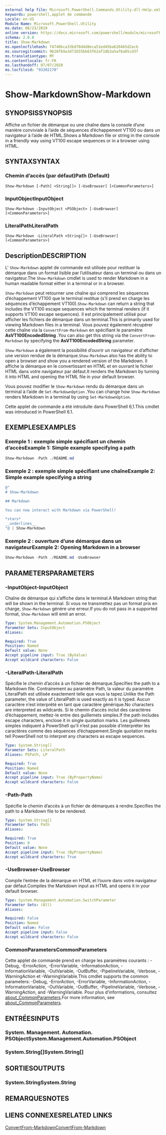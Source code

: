 ```yaml
---
external help file: Microsoft.PowerShell.Commands.Utility.dll-Help.xml
keywords: powershell,applet de commande
Locale: en-US
Module Name: Microsoft.PowerShell.Utility
ms.date: 08/23/2019
online version: https://docs.microsoft.com/powershell/module/microsoft.powershell.utility/show-markdown?view=powershell-7.1&WT.mc_id=ps-gethelp
schema: 2.0.0
title: Show-Markdown
ms.openlocfilehash: f4740bca33bd70d4d8eca51ed45ba6204b5d2acb
ms.sourcegitcommit: 9b28fb9a3d72655bb63f62af18b3a5af6a05cd3f
ms.translationtype: MT
ms.contentlocale: fr-FR
ms.lasthandoff: 07/07/2020
ms.locfileid: "93202170"
---
```

# <span data-ttu-id="ca189-103">Show-Markdown</span><span class="sxs-lookup"><span data-stu-id="ca189-103">Show-Markdown</span></span>

## <span data-ttu-id="ca189-104">SYNOPSIS</span><span class="sxs-lookup"><span data-stu-id="ca189-104">SYNOPSIS</span></span>
<span data-ttu-id="ca189-105">Affiche un fichier de démarque ou une chaîne dans la console d’une manière conviviale à l’aide de séquences d’échappement VT100 ou dans un navigateur à l’aide de HTML.</span><span class="sxs-lookup"><span data-stu-id="ca189-105">Shows a Markdown file or string in the console in a friendly way using VT100 escape sequences or in a browser using HTML.</span></span>

## <span data-ttu-id="ca189-106">SYNTAX</span><span class="sxs-lookup"><span data-stu-id="ca189-106">SYNTAX</span></span>

### <span data-ttu-id="ca189-107">Chemin d’accès (par défaut)</span><span class="sxs-lookup"><span data-stu-id="ca189-107">Path (Default)</span></span>

```
Show-Markdown [-Path] <String[]> [-UseBrowser] [<CommonParameters>]
```

### <span data-ttu-id="ca189-108">InputObject</span><span class="sxs-lookup"><span data-stu-id="ca189-108">InputObject</span></span>

```
Show-Markdown -InputObject <PSObject> [-UseBrowser] [<CommonParameters>]
```

### <span data-ttu-id="ca189-109">LiteralPath</span><span class="sxs-lookup"><span data-stu-id="ca189-109">LiteralPath</span></span>

```
Show-Markdown -LiteralPath <String[]> [-UseBrowser] [<CommonParameters>]
```

## <span data-ttu-id="ca189-110">Description</span><span class="sxs-lookup"><span data-stu-id="ca189-110">DESCRIPTION</span></span>

<span data-ttu-id="ca189-111">L' `Show-Markdown` applet de commande est utilisée pour restituer la démarque dans un format lisible par l’utilisateur dans un terminal ou dans un navigateur.</span><span class="sxs-lookup"><span data-stu-id="ca189-111">The `Show-Markdown` cmdlet is used to render Markdown in a human readable format either in a terminal or in a browser.</span></span>

<span data-ttu-id="ca189-112">`Show-Markdown` peut retourner une chaîne qui comprend les séquences d’échappement VT100 que le terminal restitue (s’il prend en charge les séquences d’échappement VT100).</span><span class="sxs-lookup"><span data-stu-id="ca189-112">`Show-Markdown` can return a string that includes the VT100 escape sequences which the terminal renders (if it supports VT100 escape sequences).</span></span> <span data-ttu-id="ca189-113">Il est principalement utilisé pour afficher les fichiers de démarque dans un terminal.</span><span class="sxs-lookup"><span data-stu-id="ca189-113">This is primarily used for viewing Markdown files in a terminal.</span></span> <span data-ttu-id="ca189-114">Vous pouvez également récupérer cette chaîne via la `ConvertFrom-Markdown` en spécifiant le paramètre **AsVT100EncodedString** .</span><span class="sxs-lookup"><span data-stu-id="ca189-114">You can also get this string via the `ConvertFrom-Markdown` by specifying the **AsVT100EncodedString** parameter.</span></span>

<span data-ttu-id="ca189-115">`Show-Markdown` a également la possibilité d’ouvrir un navigateur et d’afficher une version rendue de la démarque.</span><span class="sxs-lookup"><span data-stu-id="ca189-115">`Show-Markdown` also has the ability to open a browser and show you a rendered version of the Markdown.</span></span> <span data-ttu-id="ca189-116">Il affiche la démarque en le convertissant en HTML et en ouvrant le fichier HTML dans votre navigateur par défaut.</span><span class="sxs-lookup"><span data-stu-id="ca189-116">It renders the Markdown by turning it into HTML and opening the HTML file in your default browser.</span></span>

<span data-ttu-id="ca189-117">Vous pouvez modifier le `Show-Markdown` rendu du démarque dans un terminal à l’aide de `Set-MarkdownOption` .</span><span class="sxs-lookup"><span data-stu-id="ca189-117">You can change how `Show-Markdown` renders Markdown in a terminal by using `Set-MarkdownOption`.</span></span>

<span data-ttu-id="ca189-118">Cette applet de commande a été introduite dans PowerShell 6,1.</span><span class="sxs-lookup"><span data-stu-id="ca189-118">This cmdlet was introduced in PowerShell 6.1.</span></span>

## <span data-ttu-id="ca189-119">EXEMPLES</span><span class="sxs-lookup"><span data-stu-id="ca189-119">EXAMPLES</span></span>

### <span data-ttu-id="ca189-120">Exemple 1 : exemple simple spécifiant un chemin d’accès</span><span class="sxs-lookup"><span data-stu-id="ca189-120">Example 1: Simple example specifying a path</span></span>

```powershell
Show-Markdown -Path ./README.md
```

### <span data-ttu-id="ca189-121">Exemple 2 : exemple simple spécifiant une chaîne</span><span class="sxs-lookup"><span data-stu-id="ca189-121">Example 2: Simple example specifying a string</span></span>

```powershell
@"
# Show-Markdown

## Markdown

You can now interact with Markdown via PowerShell!

*stars*
__underlines__
"@ | Show-Markdown
```

### <span data-ttu-id="ca189-122">Exemple 2 : ouverture d’une démarque dans un navigateur</span><span class="sxs-lookup"><span data-stu-id="ca189-122">Example 2: Opening Markdown in a browser</span></span>

```powershell
Show-Markdown -Path ./README.md -UseBrowser
```

## <span data-ttu-id="ca189-123">PARAMETERS</span><span class="sxs-lookup"><span data-stu-id="ca189-123">PARAMETERS</span></span>

### <span data-ttu-id="ca189-124">-InputObject</span><span class="sxs-lookup"><span data-stu-id="ca189-124">-InputObject</span></span>

<span data-ttu-id="ca189-125">Chaîne de démarque qui s’affiche dans le terminal.</span><span class="sxs-lookup"><span data-stu-id="ca189-125">A Markdown string that will be shown in the terminal.</span></span> <span data-ttu-id="ca189-126">Si vous ne transmettez pas un format pris en charge, `Show-Markdown` génère une erreur.</span><span class="sxs-lookup"><span data-stu-id="ca189-126">If you do not pass in a supported format, `Show-Markdown` will emit an error.</span></span>

```yaml
Type: System.Management.Automation.PSObject
Parameter Sets: InputObject
Aliases:

Required: True
Position: Named
Default value: None
Accept pipeline input: True (ByValue)
Accept wildcard characters: False
```

### <span data-ttu-id="ca189-127">-LiteralPath</span><span class="sxs-lookup"><span data-stu-id="ca189-127">-LiteralPath</span></span>

<span data-ttu-id="ca189-128">Spécifie le chemin d’accès à un fichier de démarque.</span><span class="sxs-lookup"><span data-stu-id="ca189-128">Specifies the path to a Markdown file.</span></span> <span data-ttu-id="ca189-129">Contrairement au paramètre Path, la valeur du paramètre LiteralPath est utilisée exactement telle que vous la tapez.</span><span class="sxs-lookup"><span data-stu-id="ca189-129">Unlike the Path parameter, the value of LiteralPath is used exactly as it is typed.</span></span> <span data-ttu-id="ca189-130">Aucun caractère n’est interprété en tant que caractère générique.</span><span class="sxs-lookup"><span data-stu-id="ca189-130">No characters are interpreted as wildcards.</span></span> <span data-ttu-id="ca189-131">Si le chemin d’accès inclut des caractères d’échappement, mettez-le entre des guillemets simples.</span><span class="sxs-lookup"><span data-stu-id="ca189-131">If the path includes escape characters, enclose it in single quotation marks.</span></span> <span data-ttu-id="ca189-132">Les guillemets simples indiquent à PowerShell qu’il n’est pas possible d’interpréter les caractères comme des séquences d’échappement.</span><span class="sxs-lookup"><span data-stu-id="ca189-132">Single quotation marks tell PowerShell not to interpret any characters as escape sequences.</span></span>

```yaml
Type: System.String[]
Parameter Sets: LiteralPath
Aliases: PSPath, LP

Required: True
Position: Named
Default value: None
Accept pipeline input: True (ByPropertyName)
Accept wildcard characters: False
```

### <span data-ttu-id="ca189-133">-Path</span><span class="sxs-lookup"><span data-stu-id="ca189-133">-Path</span></span>

<span data-ttu-id="ca189-134">Spécifie le chemin d’accès à un fichier de démarques à rendre.</span><span class="sxs-lookup"><span data-stu-id="ca189-134">Specifies the path to a Markdown file to be rendered.</span></span>

```yaml
Type: System.String[]
Parameter Sets: Path
Aliases:

Required: True
Position: 0
Default value: None
Accept pipeline input: True (ByPropertyName)
Accept wildcard characters: True
```

### <span data-ttu-id="ca189-135">-UseBrowser</span><span class="sxs-lookup"><span data-stu-id="ca189-135">-UseBrowser</span></span>

<span data-ttu-id="ca189-136">Compile l’entrée de la démarque en HTML et l’ouvre dans votre navigateur par défaut.</span><span class="sxs-lookup"><span data-stu-id="ca189-136">Compiles the Markdown input as HTML and opens it in your default browser.</span></span>

```yaml
Type: System.Management.Automation.SwitchParameter
Parameter Sets: (All)
Aliases:

Required: False
Position: Named
Default value: False
Accept pipeline input: False
Accept wildcard characters: False
```

### <span data-ttu-id="ca189-137">CommonParameters</span><span class="sxs-lookup"><span data-stu-id="ca189-137">CommonParameters</span></span>

<span data-ttu-id="ca189-138">Cette applet de commande prend en charge les paramètres courants : -Debug, -ErrorAction, -ErrorVariable, -InformationAction, -InformationVariable, -OutVariable, -OutBuffer, -PipelineVariable, -Verbose, -WarningAction et -WarningVariable.</span><span class="sxs-lookup"><span data-stu-id="ca189-138">This cmdlet supports the common parameters: -Debug, -ErrorAction, -ErrorVariable, -InformationAction, -InformationVariable, -OutVariable, -OutBuffer, -PipelineVariable, -Verbose, -WarningAction, and -WarningVariable.</span></span> <span data-ttu-id="ca189-139">Pour plus d’informations, consultez [about_CommonParameters](https://go.microsoft.com/fwlink/?LinkID=113216).</span><span class="sxs-lookup"><span data-stu-id="ca189-139">For more information, see [about_CommonParameters](https://go.microsoft.com/fwlink/?LinkID=113216).</span></span>

## <span data-ttu-id="ca189-140">ENTRÉES</span><span class="sxs-lookup"><span data-stu-id="ca189-140">INPUTS</span></span>

### <span data-ttu-id="ca189-141">System. Management. Automation. PSObject</span><span class="sxs-lookup"><span data-stu-id="ca189-141">System.Management.Automation.PSObject</span></span>

### <span data-ttu-id="ca189-142">System.String[]</span><span class="sxs-lookup"><span data-stu-id="ca189-142">System.String[]</span></span>

## <span data-ttu-id="ca189-143">SORTIES</span><span class="sxs-lookup"><span data-stu-id="ca189-143">OUTPUTS</span></span>

### <span data-ttu-id="ca189-144">System.String</span><span class="sxs-lookup"><span data-stu-id="ca189-144">System.String</span></span>

## <span data-ttu-id="ca189-145">REMARQUES</span><span class="sxs-lookup"><span data-stu-id="ca189-145">NOTES</span></span>

## <span data-ttu-id="ca189-146">LIENS CONNEXES</span><span class="sxs-lookup"><span data-stu-id="ca189-146">RELATED LINKS</span></span>

[<span data-ttu-id="ca189-147">ConvertFrom-Markdown</span><span class="sxs-lookup"><span data-stu-id="ca189-147">ConvertFrom-Markdown</span></span>](ConvertFrom-Markdown.md)

